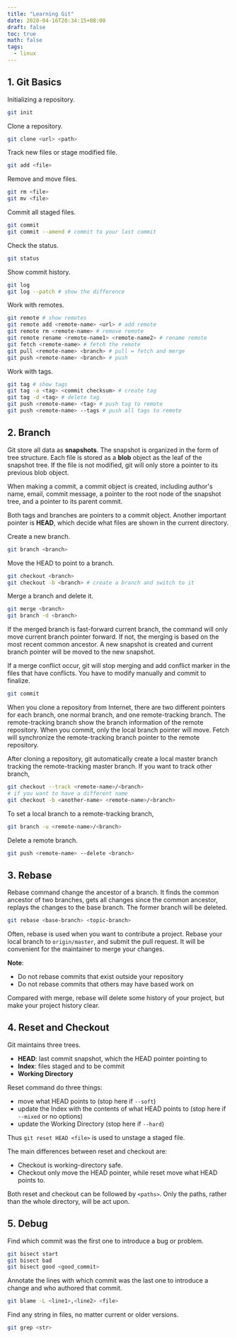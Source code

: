 ```yaml
---
title: "Learning Git"
date: 2020-04-16T20:34:15+08:00
draft: false
toc: true
math: false
tags:
  - linux
---
```


## 1. Git Basics

Initializing a repository.

```bash
git init
```

Clone a repository.

```bash
git clone <url> <path>
```

Track new files or stage modified file.

```bash
git add <file>
```

Remove and move files.

```bash
git rm <file>
git mv <file>
```

Commit all staged files.

```bash
git commit
git commit --amend # commit to your last commit
```

Check the status.

```bash
git status
```

Show commit history.

```bash
git log
git log --patch # show the difference
```

Work with remotes.

```bash
git remote # show remotes
git remote add <remote-name> <url> # add remote
git remote rm <remote-name> # remove remote
git remote rename <remote-name1> <remote-name2> # rename remote
git fetch <remote-name> # fetch the remote
git pull <remote-name> <branch> # pull = fetch and merge
git push <remote-name> <branch> # push
```

Work with tags.

```bash
git tag # show tags
git tag -a <tag> <commit checksum> # create tag
git tag -d <tag> # delete tag
git push <remote-name> <tag> # push tag to remote
git push <remote-name> --tags # push all tags to remote
```

## 2. Branch

Git store all data as **snapshots**.
The snapshot is organized in the form of tree structure.
Each file is stored as a **blob** object as the leaf of the snapshot tree.
If the file is not modified, git will only store a pointer to its previous
blob object.

When making a commit, a commit object is created, including author's name,
email, commit message, a pointer to the root node of the snapshot tree,
and a pointer to its parent commit.

Both tags and branches are pointers to a commit object.
Another important pointer is **HEAD**, which decide what files are shown in
the current directory.

Create a new branch.

```bash
git branch <branch>
```

Move the HEAD to point to a branch.

```bash
git checkout <branch>
git checkout -b <branch> # create a branch and switch to it
```

Merge a branch and delete it.

```bash
git merge <branch>
git branch -d <branch>
```

If the merged branch is fast-forward current branch, the command will only
move current branch pointer forward.
If not, the merging is based on the most recent common ancestor.
A new snapshot is created and current branch pointer will be moved
to the new snapshot.

If a merge conflict occur, git will stop merging and add conflict marker in
the files that have conflicts.
You have to modify manually and commit to finalize.

```bash
git commit
```

When you clone a repository from Internet,
there are two different pointers for each branch,
one normal branch, and one remote-tracking branch.
The remote-tracking branch show the branch information of the remote
repository.
When you commit, only the local branch pointer will move.
Fetch will synchronize the remote-tracking branch pointer to the remote
repository.

After cloning a repository, git automatically create a local master branch
tracking the remote-tracking master branch.
If you want to track other branch,

```bash
git checkout --track <remote-name>/<branch>
# if you want to have a different name
git checkout -b <another-name> <remote-name>/<branch>
```

To set a local branch to a remote-tracking branch,

```bash
git branch -u <remote-name>/<branch>
```

Delete a remote branch.

```bash
git push <remote-name> --delete <branch>
```

## 3. Rebase

Rebase command change the ancestor of a branch.
It finds the common ancestor of two branches, gets all changes since the common
ancestor, replays the changes to the base branch.
The former branch will be deleted.

```bash
git rebase <base-branch> <topic-branch>
```

Often, rebase is used when you want to contribute a project.
Rebase your local branch to `origin/master`, and submit the pull request.
It will be convenient for the maintainer to merge your changes.

**Note**:

* Do not rebase commits that exist outside your repository
* Do not rebase commits that others may have based work on

Compared with merge, rebase will delete some history of your project,
but make your project history clear.

## 4. Reset and Checkout

Git maintains three trees.

* **HEAD**: last commit snapshot, which the HEAD pointer pointing to
* **Index**: files staged and to be commit
* **Working Directory**

Reset command do three things:

* move what HEAD points to (stop here if `--soft`)
* update the Index with the contents of what HEAD points to
  (stop here if `--mixed` or no options)
* update the Working Directory (stop here if `--hard`)

Thus `git reset HEAD <file>` is used to unstage a staged file.

The main differences between reset and checkout are:

* Checkout is working-directory safe.
* Checkout only move the HEAD pointer, while reset move what HEAD points to.

Both reset and checkout can be followed by `<paths>`.
Only the paths, rather than the whole directory, will be act upon.

## 5. Debug

Find which commit was the first one to introduce a bug or problem.

```bash
git bisect start
git bisect bad
git bisect good <good_commit>
```

Annotate the lines with which commit was the last one to introduce a change
and who authored that commit.

```bash
git blame -L <line1>,<line2> <file>
```

Find any string in files, no matter current or older versions.

```bash
git grep <str>
```
